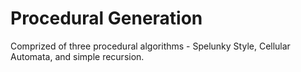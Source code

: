 # Procedural Generation
 Comprized of three procedural algorithms - Spelunky Style, Cellular Automata, and simple recursion.
